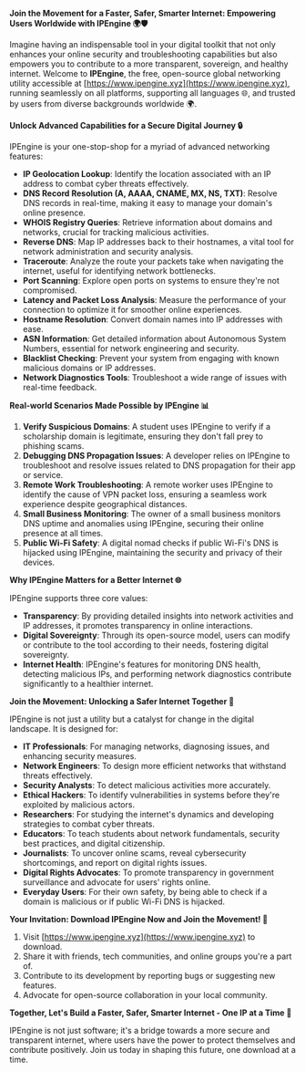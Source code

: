 **Join the Movement for a Faster, Safer, Smarter Internet: Empowering Users Worldwide with IPEngine 🌍🛡️**

Imagine having an indispensable tool in your digital toolkit that not only enhances your online security and troubleshooting capabilities but also empowers you to contribute to a more transparent, sovereign, and healthy internet. Welcome to **IPEngine**, the free, open-source global networking utility accessible at [https://www.ipengine.xyz](https://www.ipengine.xyz), running seamlessly on all platforms, supporting all languages 🌐, and trusted by users from diverse backgrounds worldwide 🌍.

**Unlock Advanced Capabilities for a Secure Digital Journey 🔒**

IPEngine is your one-stop-shop for a myriad of advanced networking features:
- **IP Geolocation Lookup**: Identify the location associated with an IP address to combat cyber threats effectively.
- **DNS Record Resolution (A, AAAA, CNAME, MX, NS, TXT)**: Resolve DNS records in real-time, making it easy to manage your domain's online presence.
- **WHOIS Registry Queries**: Retrieve information about domains and networks, crucial for tracking malicious activities.
- **Reverse DNS**: Map IP addresses back to their hostnames, a vital tool for network administration and security analysis.
- **Traceroute**: Analyze the route your packets take when navigating the internet, useful for identifying network bottlenecks.
- **Port Scanning**: Explore open ports on systems to ensure they're not compromised.
- **Latency and Packet Loss Analysis**: Measure the performance of your connection to optimize it for smoother online experiences.
- **Hostname Resolution**: Convert domain names into IP addresses with ease.
- **ASN Information**: Get detailed information about Autonomous System Numbers, essential for network engineering and security.
- **Blacklist Checking**: Prevent your system from engaging with known malicious domains or IP addresses.
- **Network Diagnostics Tools**: Troubleshoot a wide range of issues with real-time feedback.

**Real-world Scenarios Made Possible by IPEngine 📊**

1.  **Verify Suspicious Domains**: A student uses IPEngine to verify if a scholarship domain is legitimate, ensuring they don't fall prey to phishing scams.
2.  **Debugging DNS Propagation Issues**: A developer relies on IPEngine to troubleshoot and resolve issues related to DNS propagation for their app or service.
3.  **Remote Work Troubleshooting**: A remote worker uses IPEngine to identify the cause of VPN packet loss, ensuring a seamless work experience despite geographical distances.
4.  **Small Business Monitoring**: The owner of a small business monitors DNS uptime and anomalies using IPEngine, securing their online presence at all times.
5.  **Public Wi-Fi Safety**: A digital nomad checks if public Wi-Fi's DNS is hijacked using IPEngine, maintaining the security and privacy of their devices.

**Why IPEngine Matters for a Better Internet 🌐**

IPEngine supports three core values:
-   **Transparency**: By providing detailed insights into network activities and IP addresses, it promotes transparency in online interactions.
-   **Digital Sovereignty**: Through its open-source model, users can modify or contribute to the tool according to their needs, fostering digital sovereignty.
-   **Internet Health**: IPEngine's features for monitoring DNS health, detecting malicious IPs, and performing network diagnostics contribute significantly to a healthier internet.

**Join the Movement: Unlocking a Safer Internet Together 🚀**

IPEngine is not just a utility but a catalyst for change in the digital landscape. It is designed for:
-   **IT Professionals**: For managing networks, diagnosing issues, and enhancing security measures.
-   **Network Engineers**: To design more efficient networks that withstand threats effectively.
-   **Security Analysts**: To detect malicious activities more accurately.
-   **Ethical Hackers**: To identify vulnerabilities in systems before they're exploited by malicious actors.
-   **Researchers**: For studying the internet's dynamics and developing strategies to combat cyber threats.
-   **Educators**: To teach students about network fundamentals, security best practices, and digital citizenship.
-   **Journalists**: To uncover online scams, reveal cybersecurity shortcomings, and report on digital rights issues.
-   **Digital Rights Advocates**: To promote transparency in government surveillance and advocate for users' rights online.
-   **Everyday Users**: For their own safety, by being able to check if a domain is malicious or if public Wi-Fi DNS is hijacked.

**Your Invitation: Download IPEngine Now and Join the Movement! 📡**

1.  Visit [https://www.ipengine.xyz](https://www.ipengine.xyz) to download.
2.  Share it with friends, tech communities, and online groups you're a part of.
3.  Contribute to its development by reporting bugs or suggesting new features.
4.  Advocate for open-source collaboration in your local community.

**Together, Let's Build a Faster, Safer, Smarter Internet - One IP at a Time 🔗**

IPEngine is not just software; it's a bridge towards a more secure and transparent internet, where users have the power to protect themselves and contribute positively. Join us today in shaping this future, one download at a time.
